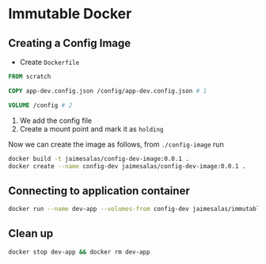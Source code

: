 # Immutable Docker

## Creating a Config Image

* Create `Dockerfile`

```Dockerfile
FROM scratch  

COPY app-dev.config.json /config/app-dev.config.json # 1

VOLUME /config # 2
```

1. We add the config file
2. Create a mount point and mark it as `holding`

Now we can create the image as follows, from `./config-image` run

```bash
docker build -t jaimesalas/config-dev-image:0.0.1 .
docker create --name config-dev jaimesalas/config-dev-image:0.0.1 .
```

## Connecting to application container

```bash
docker run --name dev-app --volumes-from config-dev jaimesalas/immutable-config-app:0.0.1
```

## Clean up

```bash
docker stop dev-app && docker rm dev-app
```